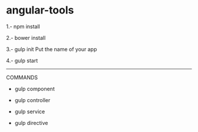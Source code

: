 # angular-tools

1.- npm install

2.- bower install

3.- gulp init
    Put the name of your app
    
4.- gulp start


----------
COMMANDS
- gulp component

- gulp controller

- gulp service

- gulp directive

